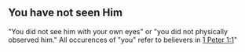## You have not seen Him ##

"You did not see him with your own eyes" or "you did not physically observed him." All occurences of "you" refer to believers in [1 Peter 1:1](./01.md)"